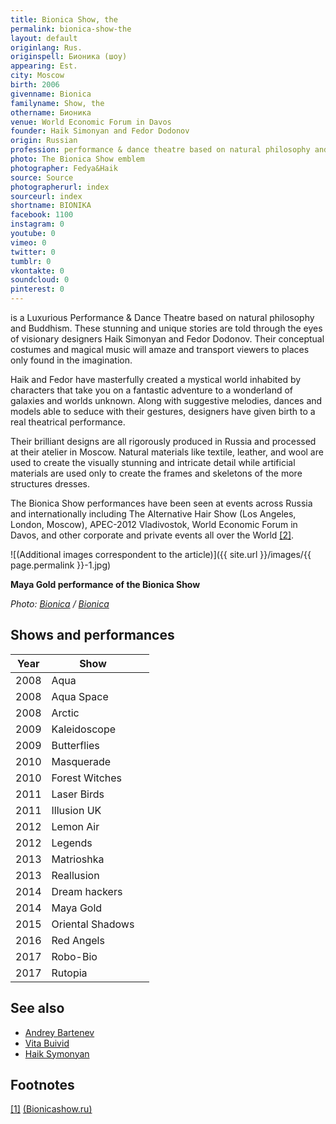 ```yaml
---
title: Bionica Show, the
permalink: bionica-show-the
layout: default
originlang: Rus.
originspell: Бионика (шоу)
appearing: Est.
city: Moscow
birth: 2006
givenname: Bionica
familyname: Show, the
othername: Бионика
venue: World Economic Forum in Davos
founder: Haik Simonyan and Fedor Dodonov
origin: Russian
profession: performance & dance theatre based on natural philosophy and Buddhism, founded by Haik Simonyan and Fedor Dodonov
photo: The Bionica Show emblem
photographer: Fedya&Haik
source: Source
photographerurl: index
sourceurl: index
shortname: BIONIKA
facebook: 1100
instagram: 0
youtube: 0
vimeo: 0
twitter: 0
tumblr: 0
vkontakte: 0
soundcloud: 0
pinterest: 0
---
```


is a Luxurious Performance & Dance Theatre based on natural philosophy and Buddhism. These stunning and unique stories are told through the eyes of visionary designers Haik Simonyan and Fedor Dodonov. Their conceptual costumes and magical music will amaze and transport viewers to places only found in the imagination.

Haik and Fedor have masterfully created a mystical world inhabited by characters that take you on a fantastic adventure to a wonderland of galaxies and worlds unknown. Along with suggestive melodies, dances and models able to seduce with their gestures, designers have given birth to a real theatrical performance.

Their brilliant designs are all rigorously produced in Russia and processed at their atelier in Moscow. Natural materials like textile, leather, and wool are used to create the visually stunning and intricate detail while artificial materials are used only to create the frames and skeletons of the more structures dresses.

The Bionica Show performances have been seen at events across Russia and internationally including The Alternative Hair Show (Los Angeles, London, Moscow), APEC-2012 Vladivostok, World Economic Forum in Davos, and other corporate and private events all over the World <span id="a2">[\[2\]](#f2)</span>.

![(Additional images correspondent to the article)]({{ site.url }}/images/{{ page.permalink }}-1.jpg)

**Maya Gold performance of the Bionica Show**

*Photo: [Bionica](index) / [Bionica](index)*

## Shows and performances

|Year|Show||
|-|-|-|
|2008|Aqua|
|2008|Aqua Space|
|2008|Arctic|
|2009|Kaleidoscope|
|2009|Butterflies|
|2010|Masquerade|
|2010|Forest Witches|
|2011|Laser Birds|
|2011|Illusion UK|
|2012|Lemon Air|
|2012|Legends|
|2013|Matrioshka|
|2013|Reallusion|
|2014|Dream hackers|
|2014|Maya Gold|
|2015|Oriental Shadows|
|2016|Red Angels|
|2017|Robo-Bio|
|2017|Rutopia|

## See also

+ [Andrey Bartenev](bartenev-andrey)
+ [Vita Buivid](buivid-vita)
+ [Haik Symonyan ](haik-simonyan)

## Footnotes

[[1]](#a1) <span id="f1"></span> [(Bionicashow.ru)](http://bionicashow.ru/)
